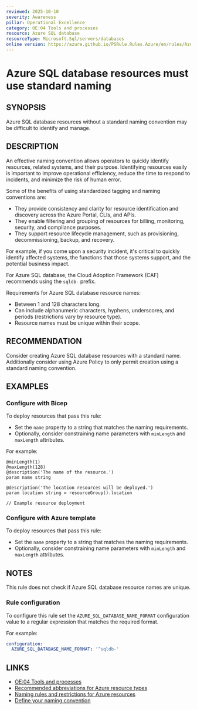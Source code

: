 ```yaml
---
reviewed: 2025-10-10
severity: Awareness
pillar: Operational Excellence
category: OE:04 Tools and processes
resource: Azure SQL database
resourceType: Microsoft.Sql/servers/databases
online version: https://azure.github.io/PSRule.Rules.Azure/en/rules/Azure.SQL.DatabaseNaming/
---
```


# Azure SQL database resources must use standard naming

## SYNOPSIS

Azure SQL database resources without a standard naming convention may be difficult to identify and manage.

## DESCRIPTION

An effective naming convention allows operators to quickly identify resources, related systems, and their purpose.
Identifying resources easily is important to improve operational efficiency, reduce the time to respond to incidents,
and minimize the risk of human error.

Some of the benefits of using standardized tagging and naming conventions are:

- They provide consistency and clarity for resource identification and discovery across the Azure Portal, CLIs, and APIs.
- They enable filtering and grouping of resources for billing, monitoring, security, and compliance purposes.
- They support resource lifecycle management, such as provisioning, decommissioning, backup, and recovery.

For example, if you come upon a security incident, it's critical to quickly identify affected systems,
the functions that those systems support, and the potential business impact.

For Azure SQL database, the Cloud Adoption Framework (CAF) recommends using the `sqldb-` prefix.

Requirements for Azure SQL database resource names:

- Between 1 and 128 characters long.
- Can include alphanumeric characters, hyphens, underscores, and periods (restrictions vary by resource type).
- Resource names must be unique within their scope.

## RECOMMENDATION

Consider creating Azure SQL database resources with a standard name.
Additionally consider using Azure Policy to only permit creation using a standard naming convention.

## EXAMPLES

### Configure with Bicep

To deploy resources that pass this rule:

- Set the `name` property to a string that matches the naming requirements.
- Optionally, consider constraining name parameters with `minLength` and `maxLength` attributes.

For example:

```bicep
@minLength(1)
@maxLength(128)
@description('The name of the resource.')
param name string

@description('The location resources will be deployed.')
param location string = resourceGroup().location

// Example resource deployment
```

### Configure with Azure template

To deploy resources that pass this rule:

- Set the `name` property to a string that matches the naming requirements.
- Optionally, consider constraining name parameters with `minLength` and `maxLength` attributes.

## NOTES

This rule does not check if Azure SQL database resource names are unique.

<!-- caf:note name-format -->

### Rule configuration

<!-- module:config rule AZURE_SQL_DATABASE_NAME_FORMAT -->

To configure this rule set the `AZURE_SQL_DATABASE_NAME_FORMAT` configuration value to a regular expression
that matches the required format.

For example:

```yaml
configuration:
  AZURE_SQL_DATABASE_NAME_FORMAT: '^sqldb-'
```

## LINKS

- [OE:04 Tools and processes](https://learn.microsoft.com/azure/well-architected/operational-excellence/tools-processes)
- [Recommended abbreviations for Azure resource types](https://learn.microsoft.com/azure/cloud-adoption-framework/ready/azure-best-practices/resource-abbreviations)
- [Naming rules and restrictions for Azure resources](https://learn.microsoft.com/azure/azure-resource-manager/management/resource-name-rules)
- [Define your naming convention](https://learn.microsoft.com/azure/cloud-adoption-framework/ready/azure-best-practices/resource-naming)
